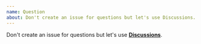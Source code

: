 ```yaml
---
name: Question
about: Don't create an issue for questions but let's use Discussions.
---
```


Don't create an issue for questions but let's use **[Discussions](https://github.com/myConsciousness/atproto.dart/discussions)**.
